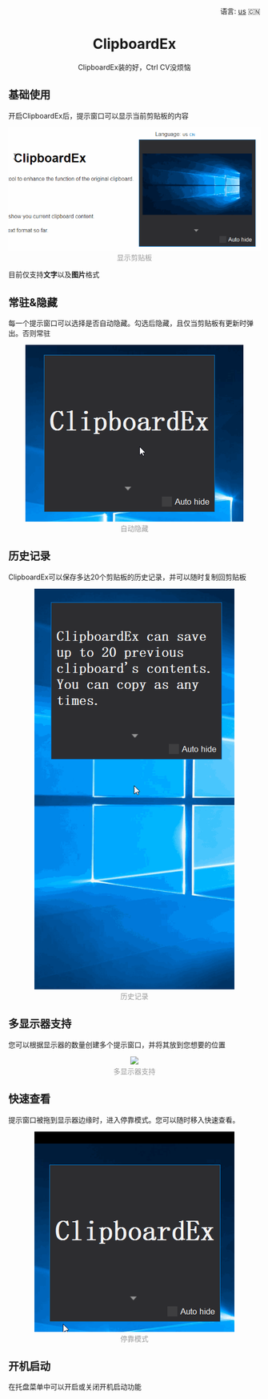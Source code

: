 <div align="right">
    语言:
    <a title="English" href="../README.md">us</a>
    🇨🇳
</div>

# <div align="center">ClipboardEx</div>
<p align="center">
ClipboardEx装的好，Ctrl CV没烦恼
</p>

## 基础使用
开启ClipboardEx后，提示窗口可以显示当前剪贴板的内容

<div align=center>
    <img src="normal.gif"/>
    <br/>
    <font color=#999>显示剪贴板</font>
</div>


目前仅支持**文字**以及**图片**格式

## 常驻&隐藏
每一个提示窗口可以选择是否自动隐藏。勾选后隐藏，且仅当剪贴板有更新时弹出。否则常驻

<div align=center>
    <img src="auto_hide.gif"/>
    <br/>
    <font color=#999>自动隐藏</font>
</div>

## 历史记录
ClipboardEx可以保存多达20个剪贴板的历史记录，并可以随时复制回剪贴板

<div align=center>
    <img src="history.gif"/>
    <br/>
    <font color=#999>历史记录</font>
</div>

## 多显示器支持
您可以根据显示器的数量创建多个提示窗口，并将其放到您想要的位置

<div align=center>
    <img src="muti_monitor.png"/>
    <br/>
    <font color=#999>多显示器支持</font>
</div>

## 快速查看
提示窗口被拖到显示器边缘时，进入停靠模式。您可以随时移入快速查看。

<div align=center>
    <img src="dock.gif"/>
    <br/>
    <font color=#999>停靠模式</font>
</div>

## 开机启动
在托盘菜单中可以开启或关闭开机启动功能
